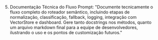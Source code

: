 5. Documentação Técnica do Fluxo
Prompt:
"Documente tecnicamente o fluxo completo do roteador semântico, incluindo etapas de normalização, classificação, fallback, logging, integração com VectorStore e dashboard. Gere tanto docstrings nos métodos, quanto um arquivo markdown final para a equipe de desenvolvedores, ilustrando o uso e os pontos de customização futuros."